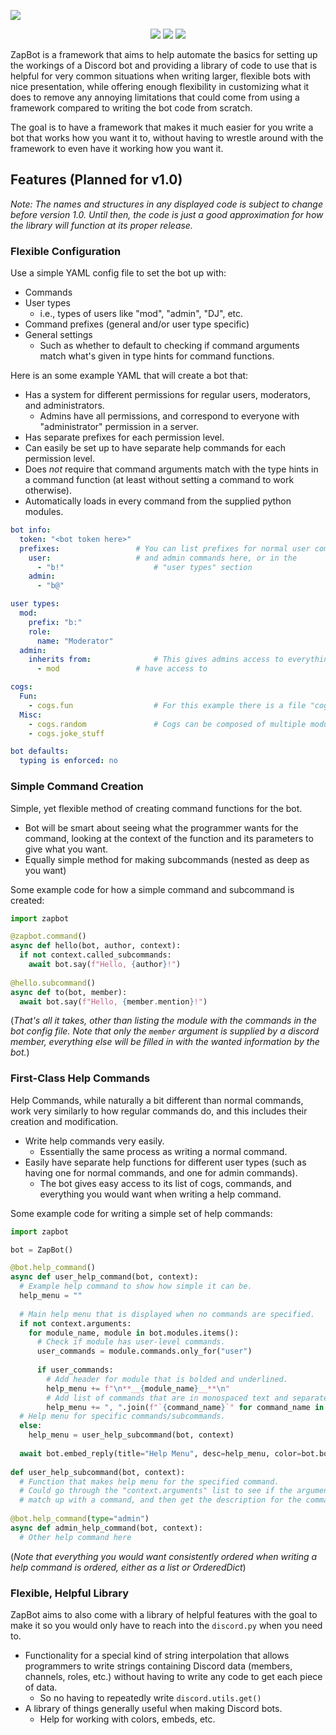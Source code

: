 <p align="left">
  <a title="License"><img src="https://img.shields.io/badge/License-MIT-blue.svg?style=flat-square"></a>
</p>

[comment]: # ( Logo will be unhidden after a more stable version is reached, and there is more reason to have presentation.<p align="center"><a title="ZapBotLogo"> <img src="https://i.imgur.com/uyYlhIX.png" width="400"/></a></p> )

<p align="center">
  <a title="PythonVersion" href="https://www.python.org/downloads/release/python-350/"><img src="https://img.shields.io/badge/Python-3.5.0-blue.svg?style=flat-square"></a>
  <a title="DiscordPyVersion" href="https://github.com/Rapptz/discord.py"><img src="https://img.shields.io/badge/Discord.py-0.16.12-738bd7.svg?style=flat-square"></a>
  <a title="FrameworkVersion"><img src="https://img.shields.io/badge/ZAP%20Framework-0.3.0a-23272A.svg?style=flat-square&logo=data:image/png;base64,iVBORw0KGgoAAAANSUhEUgAAAFoAAABZCAMAAACJ4sOeAAAADFBMVEUAAAAjJyr4%2BfkkKCufxc3OAAAAAXRSTlMAQObYZgAAAQJJREFUeAHt2EEKwzAQxdCovf%2Bdu9SqQ0M0kEB1gGcwGMw%2FzgTHUgB7MuzJsCdDL1svWys%2F0mbPZs9mzcasl61HrZetl62XrZdtRdYOuj%2F9WqLfYBbQcJIml6XJZWlyWZpcliaXpallaYhl6dHmKk0qSw82BU0mSw82FU0iSw82JU0kS2PK1DTKOU3ywR0IYlqDLVo7p79fFBfzzJJWloloZZ2AVtZuaGWraGWraGWraEVr6B82oErWlo5kbelGNqQj2aQr2aQr2aQr2aQr2aQr2aRD2S4Af%2FpOK04vWy9bL1sv24Qqp%2FZRxOPfjnTVIr1q97L1svWy9bIp9yn3Kfedkz%2Bz1g27UbBJ0gAAAABJRU5ErkJggg%3D%3D"></a>
</p>

[comment]: # ( Bot list will be unhidden after they are converted to ZapBot code.<p align="center"><a title="NumBots"><img src="https://img.shields.io/badge/%23%20Bots-2-000000.svg?style=flat-square"></a><a title="NZAPBot"><img src="https://img.shields.io/badge/N--ZAP%20'17-0.1.9b-0AFC15.svg?style=flat-square"></a><a title="LunaBot"><img src="https://img.shields.io/badge/Luna%20N--I/O-0.2.3b-d25b63.svg?style=flat-square"></a></p>)

ZapBot is a framework that aims to help automate the basics for setting up the workings of a Discord bot and providing a library of code to use that is helpful for very common situations when writing larger, flexible bots with nice presentation, while offering enough flexibility in customizing what it does to remove any annoying limitations that could come from using a framework compared to writing the bot code from scratch.

The goal is to have a framework that makes it much easier for you write a bot that works how you want it to, without having to wrestle around with the framework to even have it working how you want it.

## Features (Planned for v1.0)
*Note: The names and structures in any displayed code is subject to change before version 1.0. Until then, the code is just a good approximation for how the library will function at its proper release.*

### Flexible Configuration

Use a simple YAML config file to set the bot up with: 
- Commands
- User types
	- i.e., types of users like "mod", "admin", "DJ", etc.
- Command prefixes (general and/or user type specific)
- General settings
	- Such as whether to default to checking if command arguments match what's given in type hints for command functions.

Here is an some example YAML that will create a bot that:
- Has a system for different permissions for regular users, moderators, and administrators.
	- Admins have all permissions, and correspond to everyone with "administrator" permission in a server.
- Has separate prefixes for each permission level.
- Can easily be set up to have separate help commands for each permission level.
- Does *not* require that command arguments match with the type hints in a command function (at least without setting a command to work otherwise).
- Automatically loads in every command from the supplied python modules.
```yaml
bot info:
  token: "<bot token here>"
  prefixes:					# You can list prefixes for normal user commands
    user:					# and admin commands here, or in the
      - "b!"					# "user types" section
    admin:
      - "b@"

user types:
  mod:
    prefix: "b:"
    role:
      name: "Moderator"
  admin:
    inherits from:				# This gives admins access to everything mods
      - mod					# have access to

cogs:
  Fun:
    - cogs.fun  				# For this example there is a file "cogs/fun.py"
  Misc:
    - cogs.random				# Cogs can be composed of multiple modules
    - cogs.joke_stuff

bot defaults:
  typing is enforced: no
```

### Simple Command Creation

Simple, yet flexible method of creating command functions for the bot.
- Bot will be smart about seeing what the programmer wants for the command, looking at the context of the function and its parameters to give what you want.
- Equally simple method for making subcommands (nested as deep as you want)

Some example code for how a simple command and subcommand is created:

```py
import zapbot

@zapbot.command()
async def hello(bot, author, context):
  if not context.called_subcommands:
    await bot.say(f"Hello, {author}!")
    
@hello.subcommand()
async def to(bot, member):
  await bot.say(f"Hello, {member.mention}!")
```
(*That's all it takes, other than listing the module with the commands in the bot config file.*
*Note that only the `member` argument is supplied by a discord member, everything else will be filled in with the wanted information by the bot.*)

### First-Class Help Commands

Help Commands, while naturally a bit different than normal commands, work very similarly to how regular commands do, and this includes their creation and modification.
- Write help commands very easily.
	- Essentially the same process as writing a normal command.
- Easily have separate help functions for different user types (such as having one for normal commands, and one for admin commands).
	- The bot gives easy access to its list of cogs, commands, and everything you would want when writing a help command.

Some example code for writing a simple set of help commands:
```py
import zapbot

bot = ZapBot()

@bot.help_command()
async def user_help_command(bot, context):
  # Example help command to show how simple it can be.
  help_menu = ""
  
  # Main help menu that is displayed when no commands are specified.
  if not context.arguments:
    for module_name, module in bot.modules.items():
      # Check if module has user-level commands.
      user_commands = module.commands.only_for("user")
    
      if user_commands:
        # Add header for module that is bolded and underlined.
        help_menu += f"\n**__{module_name}__**\n"
        # Add list of commands that are in monospaced text and separated by commas.
        help_menu += ", ".join(f"`{command_name}`" for command_name in user_commands.keys()) + "\n"
  # Help menu for specific commands/subcommands.
  else:
    help_menu = user_help_subcommand(bot, context)
  
  await bot.embed_reply(title="Help Menu", desc=help_menu, color=bot.bot_color)
  
def user_help_subcommand(bot, context):
  # Function that makes help menu for the specified command.
  # Could go through the "context.arguments" list to see if the arguments
  # match up with a command, and then get the description for the command.
    
@bot.help_command(type="admin")
async def admin_help_command(bot, context):
  # Other help command here
```
(*Note that everything you would want consistently ordered when writing a help command is ordered, either as a list or OrderedDict*)

### Flexible, Helpful Library
ZapBot aims to also come with a library of helpful features with the goal to make it so you would only have to reach into the `discord.py` when you need to.
- Functionality for a special kind of string interpolation that allows programmers to write strings containing Discord data (members, channels, roles, etc.) without having to write any code to get each piece of data.
	- So no having to repeatedly write `discord.utils.get()`
- A library of things generally useful when making Discord bots.
	- Help for working with colors, embeds, etc.
